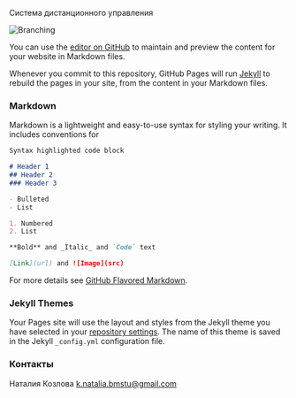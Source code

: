 
Система дистанционного управления

![Branching](https://NataliaKozlova.github.io/remotecontrol/figures/StandVRep.png)


You can use the [editor on GitHub](https://github.com/NataliaKozlova/remotecontrol/edit/gh-pages/index.md) to maintain and preview the content for your website in Markdown files.

Whenever you commit to this repository, GitHub Pages will run [Jekyll](https://jekyllrb.com/) to rebuild the pages in your site, from the content in your Markdown files.

### Markdown

Markdown is a lightweight and easy-to-use syntax for styling your writing. It includes conventions for

```markdown
Syntax highlighted code block

# Header 1
## Header 2
### Header 3

- Bulleted
- List

1. Numbered
2. List

**Bold** and _Italic_ and `Code` text

[Link](url) and ![Image](src)
```

For more details see [GitHub Flavored Markdown](https://guides.github.com/features/mastering-markdown/).

### Jekyll Themes

Your Pages site will use the layout and styles from the Jekyll theme you have selected in your [repository settings](https://github.com/NataliaKozlova/remotecontrol/settings). The name of this theme is saved in the Jekyll `_config.yml` configuration file.

### Контакты

Наталия Козлова
k.natalia.bmstu@gmail.com
